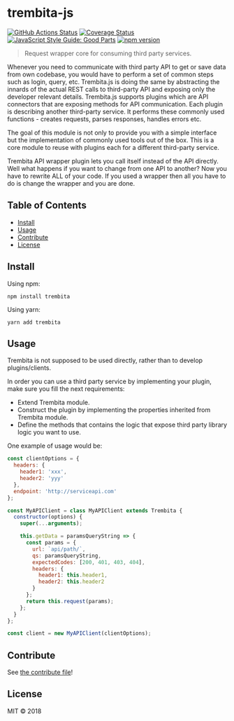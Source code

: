 # trembita-js

<!-- prettier-ignore-start -->
<!-- markdownlint-disable -->
[![GitHub Actions Status](https://github.com/oleg-koval/trembita/workflows/Code%20Quality/badge.svg?branch=master)](https://github.com/oleg-koval/trembita/actions)
[![Coverage Status](https://coveralls.io/repos/github/oleg-koval/trembita/badge.svg?branch=master)](https://coveralls.io/github/oleg-koval/trembita?branch=master)
[![JavaScript Style Guide: Good Parts](https://img.shields.io/badge/code%20style-goodparts-brightgreen.svg?style=flat)](https://github.com/dwyl/goodparts 'JavaScript The Good Parts')
[![npm version](https://img.shields.io/npm/v/trembita/latest.svg)](https://www.npmjs.com/package/trembita)
<!-- markdownlint-restore -->
<!-- prettier-ignore-end -->

> Request wrapper core for consuming third party services.

Whenever you need to communicate with third party API to get or save data from
own codebase, you would have to perform a set of common steps such as login,
query, etc. Trembita.js is doing the same by abstracting the innards of the
actual REST calls to third-party API and exposing only the developer relevant
details. Trembita.js supports plugins which are API connectors that are exposing
methods for API communication. Each plugin is describing another third-party
service. It performs these commonly used functions - creates requests, parses
responses, handles errors etc.

The goal of this module is not only to provide you with a simple interface but
the implementation of commonly used tools out of the box. This is a core module
to reuse with plugins each for a different third-party service.

Trembita API wrapper plugin lets you call itself instead of the API directly.
Well what happens if you want to change from one API to another? Now you have
to rewrite ALL of your code. If you used a wrapper then all you have to do is
change the wrapper and you are done.

## Table of Contents

- [Install](#install)
- [Usage](#usage)
- [Contribute](#contribute)
- [License](#license)

## Install

Using npm:

```
npm install trembita
```

Using yarn:

```
yarn add trembita
```

## Usage

Trembita is not supposed to be used directly, rather than to develop plugins/clients.

In order you can use a third party service by implementing your plugin, make
sure you fill the next requirements:

- Extend Trembita module.
- Construct the plugin by implementing the properties inherited from Trembita
  module.
- Define the methods that contains the logic that expose third party library
  logic you want to use.

One example of usage would be:

```javascript
const clientOptions = {
  headers: {
    header1: 'xxx',
    header2: 'yyy'
  },
  endpoint: 'http://serviceapi.com'
};

const MyAPIClient = class MyAPIClient extends Trembita {
  constructor(options) {
    super(...arguments);

    this.getData = paramsQueryString => {
      const params = {
        url: `api/path/`,
        qs: paramsQueryString,
        expectedCodes: [200, 401, 403, 404],
        headers: {
          header1: this.header1,
          header2: this.header2
        }
      };
      return this.request(params);
    };
  }
};

const client = new MyAPIClient(clientOptions);
```

## Contribute

See [the contribute file](CONTRIBUTING.md)!

## License

MIT © 2018
